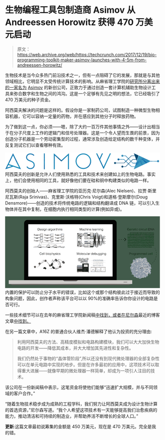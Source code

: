 # 生物编程工具包制造商 Asimov 从 Andreessen Horowitz 获得 470 万美元启动 

> 原文：<https://web.archive.org/web/https://techcrunch.com/2017/12/19/bio-programming-toolkit-maker-asimov-launches-with-4-5m-from-andreessen-horowitz/>

生物技术是当今众多热门前沿技术之一，但有一点阻碍了它的发展，那就是与其他领域相比，它明显不太受传统计算技术的影响。从麻省理工学院的[研究所分离出来的一家名为](https://web.archive.org/web/20230206173632/http://news.mit.edu/2016/programming-language-living-cells-bacteria-0331) [Asimov](https://web.archive.org/web/20230206173632/https://www.asimov.io/) 的新创公司，正致力于通过创造一套计算机辅助生物设计工具来弥合数字和生物之间的鸿沟。这是一个足够有先见之明的想法，它已经吸引了 470 万美元的种子资金。

阿西莫夫解决的问题是这样的。假设你是一家制药公司，试图制造一种微型生物相容机器，它可以容纳一定量的药物，并在感应到其他分子时释放药物。

为了做到这一点，你必须——嗯，除了大约一百万件其他事情之外——设计出相当于在分子尺度上工作的逻辑门和信号处理器。这是一个令人望而生畏的前景，因为创造分子机器是一个劳动密集型的过程，通常涉及创造给定结构的数千种变体，并反复测试它们以查看哪种有效。

[![](img/656a32ddb93d5281320b19b6a855b678.png)](https://web.archive.org/web/20230206173632/https://techcrunch.com/wp-content/uploads/2017/12/asimovlogo.png) 阿西莫夫的创新是允许人们使用熟悉的工具和技术来创建如上的生物电路。事实上，他们会使用相同的工具，就好像他们要在硅和铜中构建类似的电路一样。

阿西莫夫的创始人——麻省理工学院的亚历克·尼尔森(Alec Nielsen)、拉贾·斯里尼瓦斯(Raja Srinivas)、克里斯·沃格特(Chris Voigt)和道格·登斯摩尔(Doug Densmore)——创造的技术将传统电路的逻辑和结构翻译成 DNA 链，可以引入生物体并在其中复制，在细胞内执行相同类型的计算(例如异或)。

[![](img/04b5c16b592f23886aa821cf5cc40dc2.png)](https://web.archive.org/web/20230206173632/https://techcrunch.com/wp-content/uploads/2017/12/main_image_v4-01.png) 内置的保护可以防止分子水平的错误，比如这个或那个结构彼此过于接近而导致的构象问题，因此，创作者声称该平台可以以 90%的准确率告诉你你设计的电路是否可行。

一些技术细节可以在去年的麻省理工学院新闻稿[中找到，或者在尼尔森](https://web.archive.org/web/20230206173632/http://news.mit.edu/2016/programming-language-living-cells-bacteria-0331)最近的博客文章[中找到。](https://web.archive.org/web/20230206173632/https://www.asimov.io/blog/2017/12/19/the-circuitry-in-our-cells)

在另一篇文章中，A16Z 的普通合伙人维杰·潘德解释了他认为投资的充分理由:

> 利用阿西莫夫的方法、高精度模拟和电路构建模块，我们可以大大加快生物电路的开发——降低其成本，并大大增加其先进性和复杂性。
> 
> 我们仍然处于事物的“晶体管阶段”,所以还没有到现代微处理器的全部复杂性可以在单元电路中实现的地步。但是在许多最初的应用中，这项技术可以取得重大进展——就像早期的微处理器一样简单，却成为一项引人注目的技术。

该公司在一份新闻稿中表示，这笔资金将使他们能够“迅速扩大规模，并与不同领域的客户合作。”

“随着生物技术稳步成为成熟的工程学科，我们努力让阿西莫夫成为设计生物计算的首选资源，”尼尔森写道。“我个人希望这项技术有一天能够提高我们治愈疾病的能力，推动清洁和可持续的制造业，并帮助养活不断增长的全球人口。”

**更新**:这篇文章最初说筹集的金额是 450 万美元，现在是 470 万美元。完全是我的错。